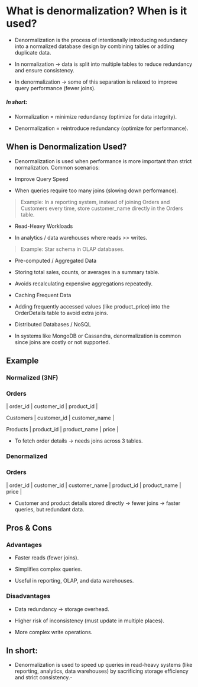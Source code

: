 # What is denormalization? When is it used?

- Denormalization is the process of intentionally introducing redundancy into a normalized database design by combining tables or adding duplicate data.

- In normalization → data is split into multiple tables to reduce redundancy and ensure consistency.

- In denormalization → some of this separation is relaxed to improve query performance (fewer joins).

##### In short:

- Normalization = minimize redundancy (optimize for data integrity).

- Denormalization = reintroduce redundancy (optimize for performance).

## When is Denormalization Used?

- Denormalization is used when performance is more important than strict normalization. Common scenarios:

- Improve Query Speed

- When queries require too many joins (slowing down performance).

> Example: In a reporting system, instead of joining Orders and Customers every time, store customer_name directly in the Orders table.

- Read-Heavy Workloads

- In analytics / data warehouses where reads >> writes.

> Example: Star schema in OLAP databases.

- Pre-computed / Aggregated Data

- Storing total sales, counts, or averages in a summary table.

- Avoids recalculating expensive aggregations repeatedly.

- Caching Frequent Data

- Adding frequently accessed values (like product_price) into the OrderDetails table to avoid extra joins.

- Distributed Databases / NoSQL

- In systems like MongoDB or Cassandra, denormalization is common since joins are costly or not supported.

## Example
### Normalized (3NF)

### Orders

| order_id | customer_id	  | product_id |

Customers
| customer_id | customer_name |

Products
| product_id | product_name | price |

- To fetch order details → needs joins across 3 tables.

### Denormalized

### Orders
| order_id | customer_id | customer_name | product_id | product_name | price |

- Customer and product details stored directly → fewer joins → faster queries, but redundant data.

## Pros & Cons

### Advantages

- Faster reads (fewer joins).

- Simplifies complex queries.

- Useful in reporting, OLAP, and data warehouses.

### Disadvantages

- Data redundancy → storage overhead.

- Higher risk of inconsistency (must update in multiple places).

- More complex write operations.

## In short:
- Denormalization is used to speed up queries in read-heavy systems (like reporting, analytics, data warehouses) by sacrificing storage efficiency and strict consistency.- 